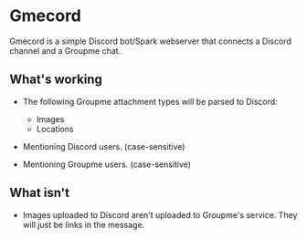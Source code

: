# Gmecord

Gmecord is a simple Discord bot/Spark webserver that connects a Discord channel and a Groupme chat. 

## What's working
* The following Groupme attachment types will be parsed to Discord:
	* Images
	* Locations

* Mentioning Discord users. (case-sensitive)
* Mentioning Groupme users. (case-sensitive)

## What isn't
* Images uploaded to Discord aren't uploaded to Groupme's service. They will just be links in the message.
 
